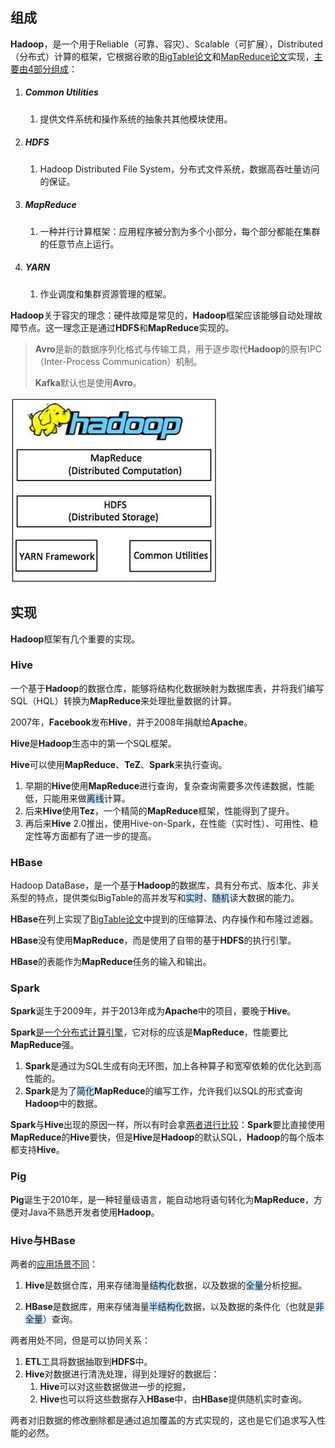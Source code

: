 ## 组成

**Hadoop**，是一个用于Reliable（可靠、容灾）、Scalable（可扩展），Distributed（分布式）计算的框架，它根据谷歌的[BigTable论文](https://static.googleusercontent.com/media/research.google.com/zh-CN//archive/bigtable-osdi06.pdf)和[MapReduce论文](https://static.googleusercontent.com/media/research.google.com/zh-CN//archive/mapreduce-osdi04.pdf)实现，[主要由4部分组成](https://www.cnblogs.com/along21/p/10496468.html)：

1. ##### Common Utilities

   1. 提供文件系统和操作系统的抽象共其他模块使用。

2. ##### HDFS

   1. Hadoop Distributed File System，分布式文件系统，数据高吞吐量访问的保证。

3. ##### MapReduce

   1. 一种并行计算框架：应用程序被分割为多个小部分，每个部分都能在集群的任意节点上运行。

4. ##### YARN

   1. 作业调度和集群资源管理的框架。

**Hadoop**关于容灾的理念：硬件故障是常见的，**Hadoop**框架应该能够自动处理故障节点。这一理念正是通过**HDFS**和**MapReduce**实现的。

> **Avro**是新的数据序列化格式与传输工具，用于逐步取代**Hadoop**的原有IPC（Inter-Process Communication）机制。
>
> **Kafka**默认也是使用**Avro**。

![](../images/9/hadoop-framework.png)



## 实现

**Hadoop**框架有几个重要的实现。

### **Hive**

一个基于**Hadoop**的数据仓库，能够将结构化数据映射为数据库表，并将我们编写SQL（HQL）转换为**MapReduce**来处理批量数据的计算。

2007年，**Facebook**发布**Hive**，并于2008年捐献给**Apache**。

**Hive**是**Hadoop**生态中的第一个SQL框架。

**Hive**可以使用**MapReduce**、**TeZ**、**Spark**来执行查询。

1. 早期的**Hive**使用**MapReduce**进行查询，复杂查询需要多次传递数据，性能低，只能用来做<span style=background:#c2e2ff>离线</span>计算。
2. 后来**Hive**使用**Tez**，一个精简的**MapReduce**框架，性能得到了提升。
3. 再后来**Hive** 2.0推出，使用Hive-on-Spark，在性能（实时性）、可用性、稳定性等方面都有了进一步的提高。

### HBase

Hadoop DataBase，是一个基于**Hadoop**的数据库，具有分布式、版本化、非关系型的特点，提供类似BigTable的高并发写和<span style=background:#c2e2ff>实时</span>、<span style=background:#c2e2ff>随机</span>读大数据的能力。

**HBase**在列上实现了[BigTable论文](https://static.googleusercontent.com/media/research.google.com/zh-CN//archive/bigtable-osdi06.pdf)中提到的压缩算法、内存操作和布隆过滤器。

**HBase**没有使用**MapReduce**，而是使用了自带的基于**HDFS**的执行引擎。

**HBase**的表能作为**MapReduce**任务的输入和输出。

### Spark

**Spark**诞生于2009年，并于2013年成为**Apache**中的项目，要晚于**Hive**。

**Spark**[是一个分布式计算引擎](https://www.techug.com/post/open-source-sql-engine.html)，它对标的应该是**MapReduce**，性能要比**MapReduce**强。

1. **Spark**是通过为SQL生成有向无环图，加上各种算子和宽窄依赖的优化达到高性能的。
2. **Spark**是为了<span style=background:#c2e2ff>简化</span>**MapReduce**的编写工作，允许我们以SQL的形式查询**Hadoop**中的数据。

**Spark**与**Hive**出现的原因一样，所以有时会拿[两者进行比较](https://www.codenong.com/cs109813783/)：**Spark**要比直接使用**MapReduce**的**Hive**要快，但是**Hive**是**Hadoop**的默认SQL，**Hadoop**的每个版本都支持**Hive**。

### Pig

**Pig**诞生于2010年，是一种轻量级语言，能自动地将语句转化为**MapReduce**，方便对Java不熟悉开发者使用**Hadoop**。

### Hive与HBase

两者的[应用场景不同](https://blog.csdn.net/zx8167107/article/details/79265537)：

1. **Hive**是数据仓库，用来存储海量<span style=background:#c2e2ff>结构化</span>数据，以及数据的<span style=background:#c2e2ff>全量</span>分析挖掘。

2. **HBase**是数据库，用来存储海量<span style=background:#c2e2ff>半结构化</span>数据，以及数据的条件化（也就是<span style=background:#c2e2ff>非全量</span>）查询。


两者用处不同，但是可以协同关系：

1. **ETL**工具将数据抽取到**HDFS**中。
2. **Hive**对数据进行清洗处理，得到处理好的数据后：
   1. **Hive**可以对这些数据做进一步的挖掘，
   2. **Hive**也可以将这些数据存入**HBase**中，由**HBase**提供随机实时查询。

两者对旧数据的修改删除都是通过追加覆盖的方式实现的，这也是它们追求写入性能的必然。

